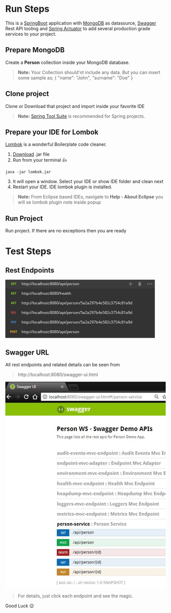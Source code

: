 # Run Steps

This is a [SpringBoot](https://projects.spring.io/spring-boot/) application with [MongoDB](https://www.mongodb.com/) as datasource, [Swagger](https://swagger.io/) Rest API tooling and [Spring Actuator](https://docs.spring.io/spring-boot/docs/current/reference/html/production-ready.html) to add several production grade services to your project.

## Prepare MongoDB

Create a **Person** collection inside your MongoDB database.

> **Note:**
>  Your Collection should'nt include any data. But you can insert some sample as;
{ "name": "John", "surname": "Doe" }

## Clone project
Clone or Download that project and import inside your favorite IDE
> **Note:**
>  [Spring Tool Suite](https://spring.io/tools) is recommended for Spring projects.

## Prepare your IDE for Lombok
[Lombok](https://projectlombok.org/) is a wonderful Boilerplate code cleaner. 

 1. [Download](https://projectlombok.org/download) .jar file
 2. Run from your terminal :+1:

 ```shell
 java -jar lombok.jar
```

 3. It will open a window. Select your IDE or show IDE folder and clean next
 4. Restart your IDE. IDE lombok plugin is installed. 
 
> **Note:**
>  From Eclipse based IDEs, navigate to **Help - About Eclipse** you will se lombok plugin note inside popup

## Run Project
Run project. If there are no exceptions then you are ready

# Test Steps

## Rest Endpoints
![Rest endpoints and related methods](https://github.com/dagistankaradeniz/images/blob/master/1.JPG)

## Swagger URL
All rest endpoints and related details can be seen from

>  http://localhost:8080/swagger-ui.html

![Swagger UI](https://github.com/dagistankaradeniz/images/blob/master/2.JPG)

> For details, just click each endpoint and see the magic.

Good Luck :wink:
